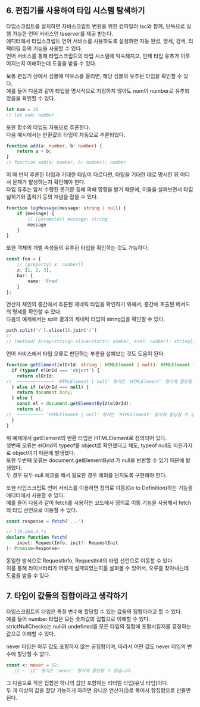 ## 6. 편집기를 사용하여 타입 시스템 탐색하기

타입스크립트를 설치하면 자바스크립트 변환을 위한 컴파일러 tsc와 함께, 단독으로 실행 가능한 언어 서비스인 tsserver를 제공 받는다.  
에디터에서 타입스크립트 언어 서비스를 사용하도록 설정하면 자동 완성, 명세, 검색, 리팩터링 등의 기능을 사용할 수 있다.  
언어 서비스를 통해 타입스크립트의 타입 시스템에 익숙해지고, 언제 타입 유추가 이루어지는지 이해하는데 도움을 받을 수 있다.

보통 편집기 상에서 심볼에 마우스를 올리면, 해당 심볼의 유추된 타입을 확인할 수 있다.  
예를 들어 다음과 같이 타입을 명시적으로 지정하지 않아도 num이 number로 유추되었음을 확인할 수 있다.

```ts
let num = 20
// let num: number
```

또한 함수의 타입도 자동으로 추론한다.  
다음 예시에서는 반환값의 타입이 자동으로 추론되었다.

```ts
function add(a: number, b: number) {
    return a + b;
}
// function add(a: number, b: number): number
```

이 때 만약 추론된 타입과 기대한 타입이 다르다면, 타입을 기대한 대로 명시한 뒤 어디서 문제가 발생하는지 확인해야 한다.  
타입 유추는 앞서 수행된 분기문 등에 의해 영향을 받기 때문에, 이들을 살펴보면서 타입 넓히기와 좁히기 등의 개념을 잡을 수 있다.  

```ts
function logMessage(message: string | null) {
    if (message) {
        // (parameter) message: string
        message
    }
}
```

또한 객체의 개별 속성들의 유추된 타입을 확인하는 것도 가능하다.

```ts
const foo = {
    // (property) x: number[]
    x: [1, 2, 3],
    bar: {
        name: 'Fred'
    }
};
```

연산자 체인의 중간에서 추론된 제네릭 타입을 확인하기 위해서, 중간에 호출된 메서드의 명세를 확인할 수 있다.  
다음의 예제에서는 split 결과의 제네릭 타입이 string임을 확인할 수 있다.

```ts
path.split('/').slice(1).join('/') 
//              -----
// (method) Array<string>.slice(start?: number, end?: number): string[]
```

언어 서비스에서 타입 오류로 판단하는 부분을 살펴보는 것도 도움이 된다.  

```ts
function getElement(elOrId: string | HTMLElement | null): HTMLElement {
  if (typeof elOrId === 'object') {
    return elOrId; 
//  ~~~~~~~~~~~~~~ 'HTMLElement | null' 형식은 'HTMLElement' 형식에 할당할 수 없습니다.
  } else if (elOrId === null) {
    return document.body;
  } else {
    const el = document.getElementById(elOrId);
    return el;
//  ~~~~~~~~~~ 'HTMLElement | null' 형식은 'HTMLElement' 형식에 할당할 수 없습니다.
  }
}
```

위 예제에서 getElement의 반환 타입은 HTMLElement로 정의되어 있다.  
첫번째 오류는 elOrId의 typeof를 object로 확인했다고 해도, typeof null도 마찬가지로 object이기 때문에 발생했다.  
또한 두번째 오류는 document.getElementById 가 null을 반환할 수 있기 때문에 발생했다.  
두 경우 모두 null 체크를 해서 필요한 경우 예외를 던지도록 구현해야 한다.

또한 타입스크립트 언어 서비스를 이용하면 정의로 이동(Go to Definition)하는 기능을 에디터에서 사용할 수 있다.  
예를 들어 다음과 같이 fetch를 사용하는 코드에서 정의로 이동 기능을 사용해서 fetch의 타입 선언으로 이동할 수 있다.

```ts
const response = fetch('...')

// lib.dom.d.ts
declare function fetch(
    input: RequestInfo, init?: RequestInit
): Promise<Response>
```

동일한 방식으로 RequestInfo, RequestInit의 타입 선언으로 이동할 수 있다.  
이를 통해 라이브러리가 어떻게 설계되었는지를 살펴볼 수 있어서, 오류를 찾아내는데 도움을 받을 수 있다.

## 7. 타입이 값들의 집합이라고 생각하기

타입스크립트의 타입은 특정 변수에 할당할 수 있는 값들의 집합이라고 할 수 있다.  
예를 들어 number 타입은 모든 숫자값의 집합으로 이해할 수 있다.  
strictNullChecks는 null과 undefined를 모든 타입의 집합에 포함시킬지를 결정하는 값으로 이해할 수 있다.

never 타입은 아무 값도 포함하지 않는 공집합이며, 따라서 어떤 값도 never 타입의 변수에 할당할 수 없다.

```ts
const x: never = 12;
   // ~ '12' 형식은 'never' 형식에 할당할 수 없습니다.
```

그 다음으로 작은 집합은 하나의 값만 포함하는 리터럴 타입(유닛 타입)이다.  
두 개 이상의 값을 할당 가능하게 하려면 유니온 연산자(|)로 묶어서 합집합으로 만들면 된다.  


